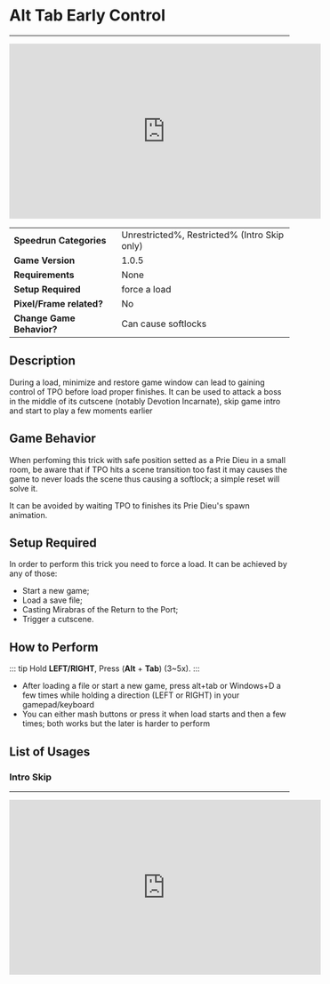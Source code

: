 # Alt Tab Early Control

---

<iframe width="560" height="315" src="https://www.youtube.com/embed/eP-bYCFfvJw?si=ZKWGWwVpuGd7IFr9" title="YouTube video player" frameborder="0" allow="accelerometer; autoplay; clipboard-write; encrypted-media; gyroscope; picture-in-picture; web-share" allowfullscreen></iframe>

|                           |                           |
|---------------------------|---------------------------|
| **Speedrun Categories**   | Unrestricted%, Restricted% (Intro Skip only) |
| **Game Version**          | 1.0.5                     |
| **Requirements**          | None                      |
| **Setup Required**        | force a load              |
| **Pixel/Frame related?**  | No                        |
| **Change Game Behavior?** | Can cause softlocks       |

## Description

During a load, minimize and restore game window can lead to gaining control of TPO before load proper finishes. It can be used to attack a boss in the middle of its cutscene (notably Devotion Incarnate), skip game intro and start to play a few moments earlier

## Game Behavior

When perfoming this trick with safe position setted as a Prie Dieu in a small room, be aware that if TPO hits a scene transition too fast it may causes the game to never loads the scene thus causing a softlock; a simple reset will solve it.

It can be avoided by waiting TPO to finishes its Prie Dieu's spawn animation.

## Setup Required

In order to perform this trick you need to force a load. It can be achieved by any of those:

- Start a new game;
- Load a save file;
- Casting Mirabras of the Return to the Port;
- Trigger a cutscene.

## How to Perform

::: tip
Hold **LEFT/RIGHT**, Press (**Alt** + **Tab**) (3~5x).
:::

- After loading a file or start a new game, press alt+tab or Windows+D a few times while holding a direction (LEFT or RIGHT) in your gamepad/keyboard
- You can either mash buttons or press it when load starts and then a few times; both works but the later is harder to perform

## List of Usages

### Intro Skip

---

<iframe width="560" height="315" src="https://www.youtube.com/embed/pzZi4zQXI0Y?si=WqULO426Z1HA64kD&amp;start=3" title="YouTube video player" frameborder="0" allow="accelerometer; autoplay; clipboard-write; encrypted-media; gyroscope; picture-in-picture; web-share" allowfullscreen></iframe>
